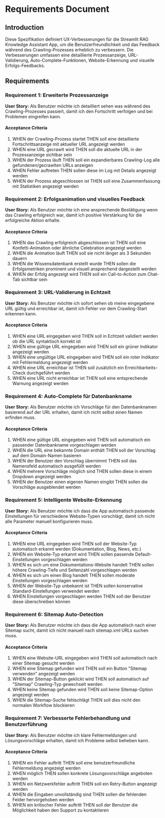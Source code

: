 # Requirements Document

## Introduction

Diese Spezifikation definiert UX-Verbesserungen für die Streamlit RAG Knowledge Assistant App, um die Benutzerfreundlichkeit und das Feedback während des Crawling-Prozesses erheblich zu verbessern. Die Verbesserungen umfassen eine detaillierte Prozessanzeige, URL-Validierung, Auto-Complete-Funktionen, Website-Erkennung und visuelle Erfolgs-Feedbacks.

## Requirements

### Requirement 1: Erweiterte Prozessanzeige

**User Story:** Als Benutzer möchte ich detailliert sehen was während des Crawling-Prozesses passiert, damit ich den Fortschritt verfolgen und bei Problemen eingreifen kann.

#### Acceptance Criteria

1. WHEN der Crawling-Prozess startet THEN soll eine detaillierte Fortschrittsanzeige mit aktueller URL angezeigt werden
2. WHEN eine URL gecrawlt wird THEN soll die aktuelle URL in der Prozessanzeige sichtbar sein
3. WHEN der Prozess läuft THEN soll ein expandierbares Crawling-Log alle gefundenen/gecrawlten URLs anzeigen
4. WHEN Fehler auftreten THEN sollen diese im Log mit Details angezeigt werden
5. WHEN der Prozess abgeschlossen ist THEN soll eine Zusammenfassung mit Statistiken angezeigt werden

### Requirement 2: Erfolgsanimation und visuelles Feedback

**User Story:** Als Benutzer möchte ich eine ansprechende Bestätigung wenn das Crawling erfolgreich war, damit ich positive Verstärkung für die erfolgreiche Aktion erhalte.

#### Acceptance Criteria

1. WHEN das Crawling erfolgreich abgeschlossen ist THEN soll eine Konfetti-Animation oder ähnliche Celebration angezeigt werden
2. WHEN die Animation läuft THEN soll sie nicht länger als 3 Sekunden dauern
3. WHEN die Wissensdatenbank erstellt wurde THEN sollen die Erfolgsmetriken prominent und visuell ansprechend dargestellt werden
4. WHEN der Erfolg angezeigt wird THEN soll ein Call-to-Action zum Chat-Tab sichtbar sein

### Requirement 3: URL-Validierung in Echtzeit

**User Story:** Als Benutzer möchte ich sofort sehen ob meine eingegebene URL gültig und erreichbar ist, damit ich Fehler vor dem Crawling-Start erkennen kann.

#### Acceptance Criteria

1. WHEN eine URL eingegeben wird THEN soll in Echtzeit validiert werden ob die URL syntaktisch korrekt ist
2. WHEN eine gültige URL eingegeben wird THEN soll ein grüner Indikator angezeigt werden
3. WHEN eine ungültige URL eingegeben wird THEN soll ein roter Indikator mit Fehlermeldung angezeigt werden
4. WHEN eine URL erreichbar ist THEN soll zusätzlich ein Erreichbarkeits-Check durchgeführt werden
5. WHEN eine URL nicht erreichbar ist THEN soll eine entsprechende Warnung angezeigt werden

### Requirement 4: Auto-Complete für Datenbankname

**User Story:** Als Benutzer möchte ich Vorschläge für den Datenbanknamen basierend auf der URL erhalten, damit ich nicht selbst einen Namen erfinden muss.

#### Acceptance Criteria

1. WHEN eine gültige URL eingegeben wird THEN soll automatisch ein passender Datenbankname vorgeschlagen werden
2. WHEN die URL eine bekannte Domain enthält THEN soll der Vorschlag auf dem Domain-Namen basieren
3. WHEN der Benutzer den Vorschlag übernimmt THEN soll das Namensfeld automatisch ausgefüllt werden
4. WHEN mehrere Vorschläge möglich sind THEN sollen diese in einem Dropdown angezeigt werden
5. WHEN der Benutzer einen eigenen Namen eingibt THEN sollen die Vorschläge ausgeblendet werden

### Requirement 5: Intelligente Website-Erkennung

**User Story:** Als Benutzer möchte ich dass die App automatisch passende Einstellungen für verschiedene Website-Typen vorschlägt, damit ich nicht alle Parameter manuell konfigurieren muss.

#### Acceptance Criteria

1. WHEN eine URL eingegeben wird THEN soll der Website-Typ automatisch erkannt werden (Dokumentation, Blog, News, etc.)
2. WHEN ein Website-Typ erkannt wird THEN sollen passende Default-Einstellungen vorgeschlagen werden
3. WHEN es sich um eine Dokumentations-Website handelt THEN sollen höhere Crawling-Tiefe und Seitenzahl vorgeschlagen werden
4. WHEN es sich um einen Blog handelt THEN sollen moderate Einstellungen vorgeschlagen werden
5. WHEN der Website-Typ unbekannt ist THEN sollen konservative Standard-Einstellungen verwendet werden
6. WHEN Einstellungen vorgeschlagen werden THEN soll der Benutzer diese überschreiben können

### Requirement 6: Sitemap Auto-Detection

**User Story:** Als Benutzer möchte ich dass die App automatisch nach einer Sitemap sucht, damit ich nicht manuell nach sitemap.xml URLs suchen muss.

#### Acceptance Criteria

1. WHEN eine Website-URL eingegeben wird THEN soll automatisch nach einer Sitemap gesucht werden
2. WHEN eine Sitemap gefunden wird THEN soll ein Button "Sitemap verwenden" angezeigt werden
3. WHEN der Sitemap-Button geklickt wird THEN soll automatisch auf "Sitemap" Crawling-Typ gewechselt werden
4. WHEN keine Sitemap gefunden wird THEN soll keine Sitemap-Option angezeigt werden
5. WHEN die Sitemap-Suche fehlschlägt THEN soll dies nicht den normalen Workflow blockieren

### Requirement 7: Verbesserte Fehlerbehandlung und Benutzerführung

**User Story:** Als Benutzer möchte ich klare Fehlermeldungen und Lösungsvorschläge erhalten, damit ich Probleme selbst beheben kann.

#### Acceptance Criteria

1. WHEN ein Fehler auftritt THEN soll eine benutzerfreundliche Fehlermeldung angezeigt werden
2. WHEN möglich THEN sollen konkrete Lösungsvorschläge angeboten werden
3. WHEN ein Netzwerkfehler auftritt THEN soll ein Retry-Button angezeigt werden
4. WHEN die Eingaben unvollständig sind THEN sollen die fehlenden Felder hervorgehoben werden
5. WHEN ein kritischer Fehler auftritt THEN soll der Benutzer die Möglichkeit haben den Support zu kontaktieren